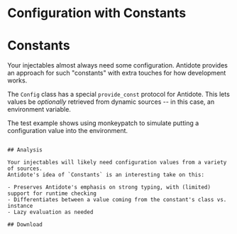 # Configuration with Constants

# Constants

Your injectables almost always need some configuration.
Antidote provides an approach for such "constants" with extra touches for how development works.

The `Config` class has a special `provide_const` protocol for Antidote.
This lets values be _optionally_ retrieved from dynamic sources -- in this case, an environment variable.

The test example shows using monkeypatch to simulate putting a configuration value into the environment.

```

## Analysis

Your injectables will likely need configuration values from a variety of sources.
Antidote's idea of `Constants` is an interesting take on this:

- Preserves Antidote's emphasis on strong typing, with (limited) support for runtime checking
- Differentiates between a value coming from the constant's class vs. instance
- Lazy evaluation as needed

## Download
```
